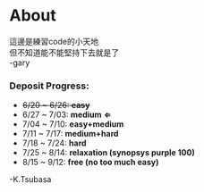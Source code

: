# About  

這邊是練習code的小天地  
但不知道能不能堅持下去就是了  
 -gary  
 
### Deposit Progress:
* ~~6/20 ~ 6/26: **easy**~~
* 6/27 ~ 7/03: **medium** **&lArr;**
* 7/04 ~ 7/10: **easy+medium**
* 7/11 ~ 7/17: **medium+hard**
* 7/18 ~ 7/24: **hard**
* 7/25 ~ 8/14: **relaxation (synopsys purple 100)**
* 8/15 ~ 9/12: **free (no too much easy)**

-K.Tsubasa
